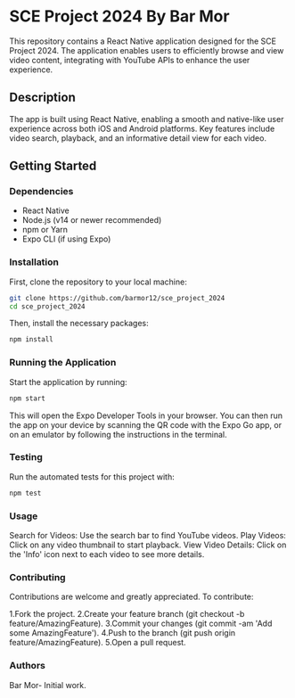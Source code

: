 # SCE Project 2024 By Bar Mor

This repository contains a React Native application designed for the SCE Project 2024. The application enables users to efficiently browse and view video content, integrating with YouTube APIs to enhance the user experience.

## Description

The app is built using React Native, enabling a smooth and native-like user experience across both iOS and Android platforms. Key features include video search, playback, and an informative detail view for each video.

## Getting Started

### Dependencies

- React Native
- Node.js (v14 or newer recommended)
- npm or Yarn
- Expo CLI (if using Expo)

### Installation

First, clone the repository to your local machine:

```bash
git clone https://github.com/barmor12/sce_project_2024
cd sce_project_2024

```

Then, install the necessary packages:

```bash
npm install
```

### Running the Application
Start the application by running:
```bash
npm start
```

This will open the Expo Developer Tools in your browser. You can then run the app on your device by scanning the QR code with the Expo Go app, or on an emulator by following the instructions in the terminal.

### Testing
Run the automated tests for this project with:
```bash
npm test
```
### Usage

Search for Videos: Use the search bar to find YouTube videos.
Play Videos: Click on any video thumbnail to start playback.
View Video Details: Click on the 'Info' icon next to each video to see more details.

### Contributing

Contributions are welcome and greatly appreciated. To contribute:

1.Fork the project.
2.Create your feature branch (git checkout -b feature/AmazingFeature).
3.Commit your changes (git commit -am 'Add some AmazingFeature').
4.Push to the branch (git push origin feature/AmazingFeature).
5.Open a pull request.

### Authors
Bar Mor- Initial work.

